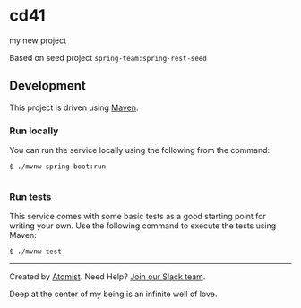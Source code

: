 # cd41 
my new project

Based on seed project `spring-team:spring-rest-seed`
 
## Development

This project is driven using [Maven][mvn].

[mvn]: https://maven.apache.org/

### Run locally

You can run the service locally using the following from the command:
 
```
$ ./mvnw spring-boot:run
 
```   
    
### Run tests  

This service comes with some basic tests as a good starting
point for writing your own.  Use the following command to execute the
tests using Maven:

```
$ ./mvnw test
```

---
Created by [Atomist][atomist].
Need Help?  [Join our Slack team][slack].

[atomist]: https://www.atomist.com/
[slack]: https://join.atomist.com/

Deep at the center of my being is an infinite well of love.

